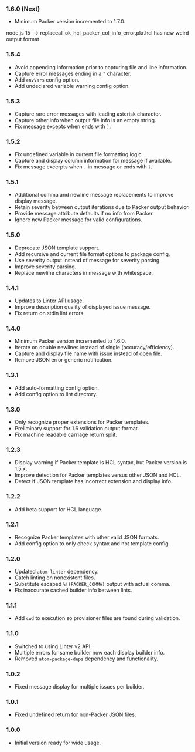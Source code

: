 ### 1.6.0 (Next)
- Minimum Packer version incremented to 1.7.0.

node.js 15 --> replaceall
ok_hcl_packer_col_info_error.pkr.hcl has new weird output format

### 1.5.4
- Avoid appending information prior to capturing file and line information.
- Capture error messages ending in a `"` character.
- Add `envVars` config option.
- Add undeclared variable warning config option.

### 1.5.3
- Capture rare error messages with leading asterisk character.
- Capture other info when output file info is an empty string.
- Fix message excepts when ends with `]`.

### 1.5.2
- Fix undefined variable in current file formatting logic.
- Capture and display column information for message if available.
- Fix message excerpts when `.` in message or ends with `?`.

### 1.5.1
- Additional comma and newline message replacements to improve display message.
- Retain severity between output iterations due to Packer output behavior.
- Provide message attribute defaults if no info from Packer.
- Ignore new Packer message for valid configurations.

### 1.5.0
- Deprecate JSON template support.
- Add recursive and current file format options to package config.
- Use severity output instead of message for severity parsing.
- Improve severity parsing.
- Replace newline characters in message with whitespace.

### 1.4.1
- Updates to Linter API usage.
- Improve description quality of displayed issue message.
- Fix return on stdin lint errors.

### 1.4.0
- Minimum Packer version incremented to 1.6.0.
- Iterate on double newlines instead of single (accuracy/efficiency).
- Capture and display file name with issue instead of open file.
- Remove JSON error generic notification.

### 1.3.1
- Add auto-formatting config option.
- Add config option to lint directory.

### 1.3.0
- Only recognize proper extensions for Packer templates.
- Preliminary support for 1.6 validation output format.
- Fix machine readable carriage return split.

### 1.2.3
- Display warning if Packer template is HCL syntax, but Packer version is 1.5.x.
- Improve detection for Packer templates versus other JSON and HCL.
- Detect if JSON template has incorrect extension and display info.

### 1.2.2
- Add beta support for HCL language.

### 1.2.1
- Recognize Packer templates with other valid JSON formats.
- Add config option to only check syntax and not template config.

### 1.2.0
- Updated `atom-linter` dependency.
- Catch linting on nonexistent files.
- Substitute escaped `%!(PACKER_COMMA)` output with actual comma.
- Fix inaccurate cached builder info between lints.

### 1.1.1
- Add `cwd` to execution so provisioner files are found during validation.

### 1.1.0
- Switched to using Linter v2 API.
- Multiple errors for same builder now each display builder info.
- Removed `atom-package-deps` dependency and functionality.

### 1.0.2
- Fixed message display for multiple issues per builder.

### 1.0.1
- Fixed undefined return for non-Packer JSON files.

### 1.0.0
- Initial version ready for wide usage.
